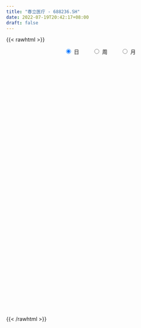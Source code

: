 ```yaml
---
title: "春立医疗 - 688236.SH"
date: 2022-07-19T20:42:17+08:00
draft: false
---
```

{{< rawhtml >}}
    <div style="text-align: center">
        <label style="padding: 1rem;"><input style="margin-right: .5rem" type="radio" name="period" value="D" checked onclick="period_change(this)">日</label>
        <label style="padding: 1rem;"><input style="margin-right: .5rem" type="radio" name="period" value="W" onclick="period_change(this)">周</label>
        <label style="padding: 1rem;"><input style="margin-right: .5rem" type="radio" name="period" value="M" onclick="period_change(this)">月</label>
    </div>
    <div id="chart" style="height: 700px;"></div> 
    <script type="text/javascript">
        const D_v = [173251.28,102563.16,57492.6,43150.13,23730.68,27489.67,18662.58,19214.38,20784.18,15266.76,28046.25,26347.82,18585.58,12542.24,18323.47,15242.51,8741.69,13668.26,6049.67,9480.57,5351.8,6042.82,6459.3,7489.39,6248.79,8277.2,3665.51,4554.78,4680.31,5647.97,3620.73,6937.21,6707.11,5691.13,8170.11,6021.28,6030.88,3582.0,4213.94,5731.09,14984.22,6919.46,8649.87,7071.75,5542.75,7567.19,5200.05,7869.64,6767.38,7236.38,4630.12,5724.77,4816.5,4052.09,3517.62,4025.78,3805.96,3800.31,3139.97,6398.35,3386.67,3094.44,5326.74,3881.5,2903.34,4315.39,3243.42,3319.72,2889.44,4418.3,2490.13,2356.67,3026.06,2959.08,6098.81,4841.62,5453.54,4421.82,5901.35,4827.91,5360.87,3306.4,3234.71,4632.96,2696.41,2884.27,3436.12,3088.64,2037.3,1810.07,3645.32,3522.59,4588.65,1720.26,2241.88,2781.67,2671.18,8639.29,10676.98,11343.19,12322.25,7123.16,5387.34,4863.81,3152.35,3197.54,5863.48,5504.95,5592.18,4003.86,5725.67,4109.37,3401.52,3483.04,18726.55,28824.11,12115.66,6794.47,12820.7,7262.3,9225.97,6010.36,4566.04,6042.52,4405.1,3711.85,4495.93,3588.72,6098.59,4600.32,2926.58,3796.96]
const D_histogram = [0.0,-0.0784957265,-0.1419086663,-0.2164710703,-0.2387364857,-0.2469334956,-0.2229840071,-0.2006927912,-0.1641976554,-0.1401221493,-0.0998848487,-0.0762881852,-0.0718427703,-0.059686803,-0.0872333964,-0.1386601018,-0.171410013,-0.2528874992,-0.2796486629,-0.337721179,-0.339491092,-0.3063814267,-0.2518090989,-0.1733077051,-0.1058643881,-0.0805550951,-0.0515270903,-0.0043417552,0.0415497792,0.073280971,0.1013262537,0.1374855132,0.1363164424,0.1517064174,0.1329267327,0.1374458504,0.1541035097,0.1643813838,0.1633653242,0.1594186032,0.175814729,0.1583905865,0.096070241,0.0137632102,-0.029562715,-0.0314393797,-0.0429043082,-0.1260505469,-0.149285552,-0.1276674976,-0.0870749847,-0.0403481738,-0.0170229276,-0.002529335,0.0082274415,0.0154212374,0.0078442113,-0.0028679686,0.0092735971,0.0401872434,0.0530749549,0.0742894484,0.05349287,0.0277544882,-0.0093679796,-0.0286840403,-0.0644793821,-0.0607169578,-0.0634899934,-0.0502857794,-0.0372175597,-0.0299402229,-0.054047345,-0.0747407123,-0.1762785907,-0.258307844,-0.2542975473,-0.2215170239,-0.155962991,-0.095284319,-0.0310524832,0.0365772791,0.0956882221,0.130188532,0.1586452642,0.1776316055,0.1777947561,0.1689369957,0.1583334598,0.1525742762,0.1663981898,0.1882015984,0.1521695226,0.1375888655,0.1279698184,0.1159295999,0.1193313718,0.1632322325,0.2266528594,0.2965523658,0.352132672,0.350349423,0.327223012,0.2669349256,0.2235590449,0.1906331764,0.1393834677,0.1211373004,0.1197902748,0.0994767655,0.1134241131,0.0936108282,0.0470805538,0.029532487,0.0909910986,0.173013351,0.1968600503,0.1787156129,0.1443684263,0.0975081022,0.0858823456,0.0386805574,-0.0022681212,-0.0262967019,-0.0435059529,-0.0796903961,-0.1378149994,-0.171230459,-0.1480879686,-0.1318531774,-0.102629587,-0.0812409668]
const D_fast = [0.0,-0.0981196581,-0.1970097645,-0.3256899361,-0.4076394729,-0.4775698567,-0.5093663699,-0.5372483519,-0.54180263,-0.5527576612,-0.5374915727,-0.5329669556,-0.5464822332,-0.5492479666,-0.5986029091,-0.68469464,-0.7602970544,-0.9049964155,-1.0016697449,-1.1441725558,-1.2308152417,-1.2743009331,-1.2826808801,-1.2475064125,-1.2065291925,-1.2013586733,-1.1852124411,-1.1391125447,-1.0828335656,-1.0327821311,-0.9794052849,-0.9088746471,-0.8759646073,-0.8226480279,-0.8081960295,-0.7693154492,-0.7141319125,-0.6627586924,-0.622933421,-0.5870254912,-0.5266756831,-0.504502179,-0.5428049643,-0.6216711925,-0.6723877964,-0.6821243061,-0.7043153116,-0.8189741871,-0.8795305802,-0.8898294001,-0.8710056334,-0.8343658659,-0.8152963516,-0.8014350928,-0.7886214559,-0.7775723506,-0.783188324,-0.794617496,-0.780157531,-0.7391970738,-0.7130406236,-0.6732537681,-0.6806771289,-0.6994768887,-0.7389413514,-0.7654284222,-0.8173436096,-0.8287604246,-0.8474059587,-0.8467731895,-0.8430093597,-0.8432170786,-0.880836037,-0.9202145823,-1.0658221084,-1.2124283227,-1.2719924129,-1.2945911455,-1.2680278602,-1.231170268,-1.174701553,-1.0979274709,-1.0148944725,-0.9478470295,-0.8797289813,-0.8163347386,-0.771722899,-0.7383464105,-0.7093665814,-0.6769821959,-0.621558735,-0.5527049267,-0.5506946219,-0.5308780626,-0.5085046551,-0.4915624736,-0.4583278588,-0.37361894,-0.2535350983,-0.1094975004,0.0341159738,0.1199200806,0.1785994226,0.1850450676,0.1975589481,0.2122913737,0.1958875319,0.2079256897,0.2365262328,0.2410819149,0.2833852907,0.2869747129,0.2522145769,0.2420496319,0.3262560181,0.4515316083,0.5245933202,0.5511277859,0.552872706,0.5303894074,0.5402342372,0.5027025883,0.4611868795,0.4305841233,0.4024983841,0.3463913418,0.2538129886,0.1775899143,0.1637104126,0.1469819094,0.1505481031,0.1516264816]
const D_slow = [0.0,-0.0196239316,-0.0551010982,-0.1092188658,-0.1689029872,-0.2306363611,-0.2863823629,-0.3365555607,-0.3776049745,-0.4126355119,-0.437606724,-0.4566787703,-0.4746394629,-0.4895611637,-0.5113695128,-0.5460345382,-0.5888870415,-0.6521089163,-0.722021082,-0.8064513767,-0.8913241497,-0.9679195064,-1.0308717811,-1.0741987074,-1.1006648044,-1.1208035782,-1.1336853508,-1.1347707896,-1.1243833448,-1.106063102,-1.0807315386,-1.0463601603,-1.0122810497,-0.9743544453,-0.9411227622,-0.9067612996,-0.8682354222,-0.8271400762,-0.7862987452,-0.7464440944,-0.7024904121,-0.6628927655,-0.6388752052,-0.6354344027,-0.6428250814,-0.6506849264,-0.6614110034,-0.6929236401,-0.7302450282,-0.7621619025,-0.7839306487,-0.7940176922,-0.798273424,-0.7989057578,-0.7968488974,-0.7929935881,-0.7910325353,-0.7917495274,-0.7894311281,-0.7793843173,-0.7661155785,-0.7475432164,-0.7341699989,-0.7272313769,-0.7295733718,-0.7367443819,-0.7528642274,-0.7680434669,-0.7839159652,-0.7964874101,-0.8057918,-0.8132768557,-0.826788692,-0.8454738701,-0.8895435177,-0.9541204787,-1.0176948655,-1.0730741215,-1.1120648693,-1.135885949,-1.1436490698,-1.13450475,-1.1105826945,-1.0780355615,-1.0383742455,-0.9939663441,-0.9495176551,-0.9072834062,-0.8677000412,-0.8295564722,-0.7879569247,-0.7409065251,-0.7028641445,-0.6684669281,-0.6364744735,-0.6074920735,-0.5776592306,-0.5368511725,-0.4801879576,-0.4060498662,-0.3180166982,-0.2304293424,-0.1486235894,-0.081889858,-0.0260000968,0.0216581973,0.0565040642,0.0867883893,0.116735958,0.1416051494,0.1699611776,0.1933638847,0.2051340231,0.2125171449,0.2352649195,0.2785182573,0.3277332699,0.3724121731,0.4085042797,0.4328813052,0.4543518916,0.464022031,0.4634550007,0.4568808252,0.446004337,0.4260817379,0.3916279881,0.3488203733,0.3117983812,0.2788350868,0.2531776901,0.2328674484]
const D_data = [['2021-12-30', 29.81, 28.62, 27.01, 30.05],['2021-12-31', 27.8, 27.39, 27.32, 28.3],['2022-01-04', 27.16, 27.1, 27.0, 27.66],['2022-01-05', 27.16, 26.43, 26.28, 27.26],['2022-01-06', 26.3, 26.62, 26.18, 26.82],['2022-01-07', 26.7, 26.49, 26.47, 26.94],['2022-01-10', 26.59, 26.71, 26.51, 26.94],['2022-01-11', 26.88, 26.6, 26.51, 26.89],['2022-01-12', 26.6, 26.74, 26.53, 26.98],['2022-01-13', 26.73, 26.57, 26.56, 26.9],['2022-01-14', 26.55, 26.79, 26.53, 27.12],['2022-01-17', 26.67, 26.62, 26.24, 26.88],['2022-01-18', 26.65, 26.33, 26.28, 26.65],['2022-01-19', 26.21, 26.35, 26.2, 26.37],['2022-01-20', 26.25, 25.68, 25.6, 26.38],['2022-01-21', 25.68, 25.0, 25.0, 25.78],['2022-01-24', 25.13, 24.8, 24.6, 25.13],['2022-01-25', 24.71, 23.62, 23.62, 24.8],['2022-01-26', 23.72, 23.7, 23.47, 24.01],['2022-01-27', 23.72, 22.72, 22.69, 23.76],['2022-01-28', 22.8, 22.87, 22.77, 23.14],['2022-02-07', 23.44, 23.0, 22.85, 23.44],['2022-02-08', 23.0, 23.14, 22.91, 23.2],['2022-02-09', 23.2, 23.48, 23.14, 23.53],['2022-02-10', 23.5, 23.47, 23.37, 23.6],['2022-02-11', 23.39, 22.96, 22.87, 23.39],['2022-02-14', 22.77, 22.94, 22.77, 23.06],['2022-02-15', 22.99, 23.19, 22.9, 23.26],['2022-02-16', 23.19, 23.28, 23.19, 23.36],['2022-02-17', 23.3, 23.2, 23.2, 23.43],['2022-02-18', 22.95, 23.23, 22.95, 23.29],['2022-02-21', 23.29, 23.45, 23.01, 23.56],['2022-02-22', 23.45, 23.04, 23.01, 23.45],['2022-02-23', 23.15, 23.26, 23.06, 23.32],['2022-02-24', 23.26, 22.8, 22.69, 23.35],['2022-02-25', 22.96, 23.03, 22.95, 23.23],['2022-02-28', 23.14, 23.23, 22.75, 23.23],['2022-03-01', 23.27, 23.23, 23.1, 23.28],['2022-03-02', 23.2, 23.13, 23.01, 23.2],['2022-03-03', 23.19, 23.1, 23.03, 23.23],['2022-03-04', 23.15, 23.42, 23.07, 23.79],['2022-03-07', 23.25, 23.03, 22.99, 23.36],['2022-03-08', 23.0, 22.26, 22.22, 23.08],['2022-03-09', 22.46, 21.57, 21.0, 22.46],['2022-03-10', 22.0, 21.62, 21.6, 22.07],['2022-03-11', 21.6, 21.9, 21.1, 21.98],['2022-03-14', 22.05, 21.62, 21.62, 22.25],['2022-03-15', 21.61, 20.3, 20.3, 21.62],['2022-03-16', 20.42, 20.55, 19.65, 20.96],['2022-03-17', 20.51, 20.89, 20.51, 21.38],['2022-03-18', 20.8, 21.1, 20.7, 21.14],['2022-03-21', 21.06, 21.25, 20.92, 21.38],['2022-03-22', 21.25, 21.01, 20.77, 21.25],['2022-03-23', 21.05, 20.88, 20.85, 21.07],['2022-03-24', 20.89, 20.79, 20.56, 20.97],['2022-03-25', 20.85, 20.69, 20.69, 21.03],['2022-03-28', 20.65, 20.4, 20.28, 20.65],['2022-03-29', 20.48, 20.2, 20.1, 20.61],['2022-03-30', 20.03, 20.38, 20.03, 20.44],['2022-03-31', 20.3, 20.64, 20.28, 20.99],['2022-04-01', 20.5, 20.46, 20.3, 20.6],['2022-04-06', 20.53, 20.6, 20.38, 20.68],['2022-04-07', 20.56, 20.02, 20.01, 20.56],['2022-04-08', 20.02, 19.76, 19.7, 20.08],['2022-04-11', 19.71, 19.35, 19.24, 19.89],['2022-04-12', 19.3, 19.3, 18.9, 19.36],['2022-04-13', 19.35, 18.8, 18.8, 19.35],['2022-04-14', 18.8, 19.05, 18.8, 19.12],['2022-04-15', 19.05, 18.81, 18.76, 19.09],['2022-04-18', 18.85, 18.88, 18.0, 18.9],['2022-04-19', 18.88, 18.8, 18.64, 18.98],['2022-04-20', 18.8, 18.64, 18.45, 18.9],['2022-04-21', 18.75, 18.05, 18.02, 18.75],['2022-04-22', 18.01, 17.8, 17.67, 18.18],['2022-04-25', 17.78, 16.23, 16.18, 17.78],['2022-04-26', 16.39, 15.67, 15.6, 16.39],['2022-04-27', 15.67, 16.19, 15.11, 16.19],['2022-04-28', 16.18, 16.31, 15.95, 16.35],['2022-04-29', 16.32, 16.68, 16.32, 16.84],['2022-05-05', 16.68, 16.7, 16.57, 16.92],['2022-05-06', 16.43, 16.87, 15.9, 17.06],['2022-05-09', 16.85, 17.11, 16.8, 17.17],['2022-05-10', 16.96, 17.24, 16.92, 17.3],['2022-05-11', 17.24, 17.12, 17.11, 17.62],['2022-05-12', 17.22, 17.18, 17.01, 17.36],['2022-05-13', 17.3, 17.18, 17.07, 17.43],['2022-05-16', 17.4, 17.0, 16.89, 17.4],['2022-05-17', 16.98, 16.87, 16.64, 16.99],['2022-05-18', 16.8, 16.8, 16.75, 16.97],['2022-05-19', 16.76, 16.82, 16.61, 16.91],['2022-05-20', 16.81, 17.1, 16.81, 17.14],['2022-05-23', 17.21, 17.33, 17.1, 17.35],['2022-05-24', 17.32, 16.6, 16.6, 17.32],['2022-05-25', 16.66, 16.75, 16.6, 16.78],['2022-05-26', 16.75, 16.76, 16.43, 16.87],['2022-05-27', 16.76, 16.68, 16.65, 16.83],['2022-05-30', 16.68, 16.86, 16.61, 16.88],['2022-05-31', 16.83, 17.53, 16.7, 17.69],['2022-06-01', 17.41, 18.15, 17.41, 18.5],['2022-06-02', 18.24, 18.74, 18.02, 18.8],['2022-06-06', 18.8, 19.11, 18.63, 19.46],['2022-06-07', 19.05, 18.78, 18.59, 19.13],['2022-06-08', 18.8, 18.69, 18.51, 18.92],['2022-06-09', 18.77, 18.22, 18.03, 18.77],['2022-06-10', 18.2, 18.34, 18.18, 18.47],['2022-06-13', 18.35, 18.43, 18.23, 18.55],['2022-06-14', 18.41, 18.11, 17.66, 18.41],['2022-06-15', 18.02, 18.45, 18.02, 18.68],['2022-06-16', 18.48, 18.72, 18.4, 18.92],['2022-06-17', 18.72, 18.53, 18.33, 18.78],['2022-06-20', 18.65, 19.05, 18.43, 19.15],['2022-06-21', 18.95, 18.72, 18.62, 19.05],['2022-06-22', 18.79, 18.29, 18.17, 18.95],['2022-06-23', 18.3, 18.54, 18.22, 18.55],['2022-06-24', 18.63, 19.73, 18.5, 19.98],['2022-06-27', 20.0, 20.52, 20.0, 21.38],['2022-06-28', 20.41, 20.27, 19.81, 20.63],['2022-06-29', 20.05, 19.96, 19.9, 20.3],['2022-06-30', 19.8, 19.8, 19.49, 19.95],['2022-07-01', 19.54, 19.58, 19.36, 19.9],['2022-07-04', 19.38, 20.0, 19.38, 20.27],['2022-07-05', 20.05, 19.51, 19.41, 20.05],['2022-07-06', 19.49, 19.43, 19.31, 19.97],['2022-07-07', 19.32, 19.52, 19.2, 19.67],['2022-07-08', 19.53, 19.53, 19.41, 19.75],['2022-07-11', 19.85, 19.16, 19.08, 19.9],['2022-07-12', 19.36, 18.6, 18.58, 19.39],['2022-07-13', 18.61, 18.59, 18.5, 18.81],['2022-07-14', 18.73, 19.19, 18.65, 19.19],['2022-07-15', 19.2, 19.14, 18.82, 19.5],['2022-07-18', 19.33, 19.37, 19.08, 19.45],['2022-07-19', 19.41, 19.37, 19.12, 19.43]]
const W_v = [275814.44,151863.08,101974.15,91041.62,43291.99,34517.5,22169.3,33526.84,34542.13,35751.02,31703.57,22136.76,20531.26,12302.68,16671.31,15250.24,26717.14,10188.78,16754.75,14017.45,14855.05,33330.64,32848.91,24162.01,35446.15,67817.24,30249.99,22495.41,6723.54]
const W_histogram = [0.0,-0.0574358974,-0.0711485134,-0.1899541411,-0.3896671071,-0.4870585978,-0.5026142626,-0.4949101059,-0.4342505865,-0.4644815368,-0.503088751,-0.5188866613,-0.5068901621,-0.5069405385,-0.5293380183,-0.5671907081,-0.6184733242,-0.5904744731,-0.5052473498,-0.4123557289,-0.3402878452,-0.126006403,0.0094744964,0.1260934368,0.2889451573,0.3854253217,0.4407507351,0.4446783324,0.454738323]
const W_fast = [0.0,-0.0717948718,-0.1032946161,-0.2695887791,-0.5667185219,-0.785874662,-0.9270838925,-1.0431072623,-1.0910103895,-1.237361724,-1.401741126,-1.5472607016,-1.6619867429,-1.788772254,-1.9435042384,-2.1231546052,-2.3290555524,-2.4486753195,-2.4897600337,-2.499957345,-2.5129614226,-2.3301815811,-2.1923320577,-2.044189758,-1.8091017482,-1.6162652534,-1.4507521563,-1.3356549758,-1.2119104045]
const W_slow = [0.0,-0.0143589744,-0.0321461027,-0.079634638,-0.1770514148,-0.2988160642,-0.4244696299,-0.5481971564,-0.656759803,-0.7728801872,-0.8986523749,-1.0283740403,-1.1550965808,-1.2818317154,-1.41416622,-1.555963897,-1.7105822281,-1.8582008464,-1.9845126838,-2.0876016161,-2.1726735774,-2.2041751781,-2.201806554,-2.1702831948,-2.0980469055,-2.0016905751,-1.8915028913,-1.7803333082,-1.6666487275]
const W_data = [['2021-12-31', 29.81, 27.39, 27.01, 30.05],['2022-01-07', 27.16, 26.49, 26.18, 27.66],['2022-01-14', 26.59, 26.79, 26.51, 27.12],['2022-01-21', 26.67, 25.0, 25.0, 26.88],['2022-01-28', 25.13, 22.87, 22.69, 25.13],['2022-02-11', 23.44, 22.96, 22.85, 23.6],['2022-02-18', 22.77, 23.23, 22.77, 23.43],['2022-02-25', 23.29, 23.03, 22.69, 23.56],['2022-03-04', 23.14, 23.42, 22.75, 23.79],['2022-03-11', 23.25, 21.9, 21.0, 23.36],['2022-03-18', 22.05, 21.1, 19.65, 22.25],['2022-03-25', 21.06, 20.69, 20.56, 21.38],['2022-04-01', 20.65, 20.46, 20.03, 20.99],['2022-04-08', 20.53, 19.76, 19.7, 20.68],['2022-04-15', 19.71, 18.81, 18.76, 19.89],['2022-04-22', 18.85, 17.8, 17.67, 18.98],['2022-04-29', 17.78, 16.68, 15.11, 17.78],['2022-05-06', 16.68, 16.87, 15.9, 17.06],['2022-05-13', 16.85, 17.18, 16.8, 17.62],['2022-05-20', 17.4, 17.1, 16.61, 17.4],['2022-05-27', 17.21, 16.68, 16.43, 17.35],['2022-06-02', 16.68, 18.74, 16.61, 18.8],['2022-06-10', 18.8, 18.34, 18.03, 19.46],['2022-06-17', 18.35, 18.53, 17.66, 18.92],['2022-06-24', 18.65, 19.73, 18.17, 19.98],['2022-07-01', 20.0, 19.58, 19.36, 21.38],['2022-07-08', 19.38, 19.53, 19.2, 20.27],['2022-07-15', 19.85, 19.14, 18.5, 19.9],['2022-07-22', 19.33, 19.37, 19.08, 19.45]]
const M_v = [275814.44,388170.8400000001,96244.52,135247.19,74328.04,67126.5,175032.18,66731.24]
const M_histogram = [0.0,-0.2884558405,-0.4305012329,-0.6606140478,-1.0197874491,-1.1317377978,-0.9896643623,-0.8658735114]
const M_fast = [0.0,-0.3605698006,-0.6102405013,-1.0055068281,-1.6196270917,-2.0145118899,-2.1198545449,-2.2125320719]
const M_slow = [0.0,-0.0721139601,-0.1797392684,-0.3448927803,-0.5998396426,-0.882774092,-1.1301901826,-1.3466585605]
const M_data = [['2021-12-31', 29.81, 27.39, 27.01, 30.05],['2022-01-28', 27.16, 22.87, 22.69, 27.66],['2022-02-28', 23.44, 23.23, 22.69, 23.6],['2022-03-31', 23.27, 20.64, 19.65, 23.79],['2022-04-29', 20.5, 16.68, 15.11, 20.68],['2022-05-31', 16.68, 17.53, 15.9, 17.69],['2022-06-30', 17.41, 19.8, 17.41, 21.38],['2022-07-29', 19.54, 19.37, 18.5, 20.27]]
        const D_a = [null,null,null,null,null,null,null,null,null,null,null,null,null,null,null,null,null,null,null,22.69,null,null,null,null,23.6,null,null,null,null,null,null,null,null,null,22.69,null,null,null,null,null,23.79,null,null,null,null,null,null,null,19.65,null,null,null,null,null,null,21.03,null,null,null,null,null,null,null,null,null,null,null,null,null,null,null,null,null,null,null,null,15.11,null,null,null,null,null,null,17.62,null,null,null,null,null,null,null,null,null,null,16.43,null,null,null,null,null,19.46,null,null,null,null,null,17.66,null,null,null,null,null,null,null,null,21.38,null,null,null,null,null,null,null,null,null,null,null,18.5,null,null,null,null]
const W_a = [null,null,null,null,null,null,null,null,null,null,null,null,null,null,null,null,15.11,null,null,null,null,null,null,null,null,21.38,null,null,null]
const M_a = [null,null,null,null,15.11,null,null,null]
        const D_b = [[{ coord: ['2022-01-27', 23.6] }, { coord: ['2022-03-04', 22.69] }],[{ coord: ['2022-04-27', 17.62] }, { coord: ['2022-06-06', 16.43] }],[{ coord: ['2022-06-06', 19.46] }, { coord: ['2022-07-13', 18.5] }]]
const W_b = []
const M_b = []
    </script>
{{< /rawhtml >}}